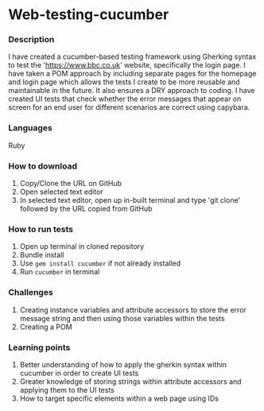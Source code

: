 # Web-testing-cucumber

### Description
I have created a cucumber-based testing framework using Gherking syntax to test the 'https://www.bbc.co.uk' website, specifically the login page. I have taken a POM approach by including separate pages for the homepage and login page which allows the tests I create to be more reusable and maintainable in the future. It also ensures a DRY approach to coding. I have created UI tests that check whether the error messages that appear on screen for an end user for different scenarios are correct using capybara.

### Languages
Ruby

### How to download
1. Copy/Clone the URL on GitHub
2. Open selected text editor
3. In selected text editor, open up in-built terminal and type 'git clone' followed by the URL copied from GitHub 

### How to run tests
1. Open up terminal in cloned repository
3. Bundle install 
4. Use ```gem install cucumber``` if not already installed
2. Run ```cucumber``` in terminal

### Challenges
1. Creating instance variables and attribute accessors to store the error message string and then using those variables within the tests
2. Creating a POM

### Learning points
1. Better understanding of how to apply the gherkin syntax within cucumber in order to create UI tests
2. Greater knowledge of storing strings within attribute accessors and applying them to the UI tests 
3. How to target specific elements within a web page using IDs